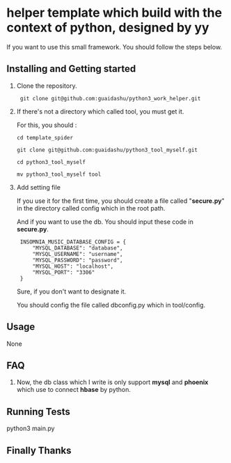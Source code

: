 # **helper template which build with the context of python, designed by yy**

If you want to use this small framework. You should follow the steps below.

## Installing and Getting started

1. Clone the repository.

        git clone git@github.com:guaidashu/python3_work_helper.git

2. If there's not a directory which called tool, you must get it. 
   
   For this, you should :
       
       cd template_spider
   
       git clone git@github.com:guaidashu/python3_tool_myself.git
       
       cd python3_tool_myself
       
       mv python3_tool_myself tool

3. Add setting file

    If you use it for the first time, you should create a file called "**secure.py**" in the directory called config which in the root path.
    
    And if you want to use the db. You should input these code in **secure.py**.
        
        INSOMNIA_MUSIC_DATABASE_CONFIG = {
            "MYSQL_DATABASE": "database",
            "MYSQL_USERNAME": "username",
            "MYSQL_PASSWORD": "password",
            "MYSQL_HOST": "localhost",
            "MYSQL_PORT": "3306"
        }
    
    Sure, if you don't want to designate it.
    
    You should config the file called dbconfig.py which in tool/config.

## Usage

None

## FAQ

1. Now, the db class which I write is only support **mysql** and **phoenix** which use to connect **hbase** by python.

## Running Tests

python3 main.py

## Finally Thanks 
